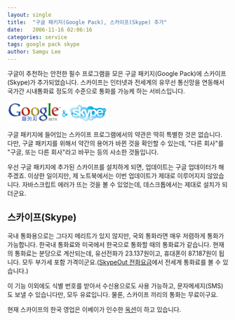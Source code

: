 ```yaml
---
layout: single
title:  "구글 패키지(Google Pack), 스카이프(Skype) 추가"
date:   2006-11-16 02:06:16
categories: service
tags: google pack skype
author: Samgu Lee
---
```

구글이 추천하는 안전한 필수 프로그램을 모은 구글 패키지(Google Pack)에 스카이프(Skype)가 추가되었습니다. 스카이프는 인터넷과 전세계의 유무선 통신망을 연동해서 국가간 시내통화료 정도의 수준으로 통화를 가능케 하는 서비스입니다.

![구글 패키지와 스카이프](/assets/gpack_plus_skype.gif)

구글 패키지에 들어있는 스카이프 프로그램에서의 약관은 딱히 특별한 것은 없습니다. 다만, 구글 패키지를 위해서 약간의 용어가 바뀐 것을 확인할 수 있는데, "다른 회사"를 "구글, 또는 다른 회사"라고 바꾸는 등의 사소한 것들입니다.

우선 구글 패키지에 추가된 스카이프를 설치하게 되면, 업데이트는 구글 업데이터가 해 주겠죠. 이상한 일이지만, 제 노트북에서는 이번 업데이트가 제대로 이루어지지 않았습니다. 자바스크립트 에러가 뜨는 것을 볼 수 있었는데, 데스크톱에서는 제대로 설치가 되더군요.

## 스카이프(Skype)

국내 통화용으로는 그다지 메리트가 있지 않지만, 국외 통화라면 매우 저렴하게 통화가 가능합니다. 한국내 통화료와 미국에서 한국으로 통화할 때의 통화료가 같습니다. 현재의 통화료는 분당으로 계산되는데, 유선전화가 23.137원이고, 휴대폰이 87.187원이 됩니다. 모두 부가세 포함 가격이군요.([SkypeOut 전화요금](http://www.skype.com/intl/ko/products/skypeout/rates/all_rates.html?currency=KRW)에서 전세계 통화료를 볼 수 있습니다.)

이 기능 이외에도 식별 번호를 받아서 수신용으로도 사용 가능하고, 문자메세지(SMS)도 보낼 수 있습니다만, 모두 유료입니다. 물론, 스카이프 끼리의 통화는 무료이구요.

현재 스카이프의 한국 영업은 이베이가 인수한 [옥션](http://skype.auction.co.kr/)이 하고 있습니다.
